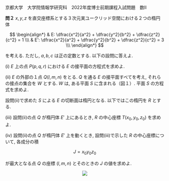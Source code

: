 京都大学　大学院情報学研究科　2022年度博士前期課程入試問題　数II

**問２** $x,y,z$ を直交座標系とする３次元実ユークリッド空間における２つの楕円体

$$
    \begin{align*}
        & E: \dfrac{x^2}{a^2} + \dfrac{y^2}{b^2} + \dfrac{z^2}{c^2} = 1 \\\
        & E': \dfrac{x^2}{a^2} + \dfrac{y^2}{b^2} + \dfrac{z^2}{c^2} = 3 \\\
    \end{align*}
$$

を考える. ただし, $a,b,c$ は正の定数とする. 以下の設問に答えよ.

(i) $E$ 上の点 $P(p,q,r)$ における $E$ の接平面の方程式を求めよ.

(ii) $E$ の外部の１点 $Q(l,m,n)$ をとる. $Q$ を通る $E$ の接平面すべてを考え, それらの接点の集合を $W$ とする. $W$ は, ある平面 $S$ に含まれる（図１）. 平面 $S$ の方程式を求めよ.

設問(ii)で求めた $S$ による $E$ の切断面は楕円となる. 以下ではこの楕円を $R$ とする.

(iii) 設問(ii)の点 $Q$ が楕円体 $E'$ 上にあるとき, $R$ の中心座標 $T(x_0, y_0, z_0)$ を求めよ.

(iv) 設問(ii)の点 $Q$ が楕円体 $E'$ 上を動くとき, 設問(iii)で示した $R$ の中心座標について, 各成分の積

$$
    J = x_0y_0z_0
$$

が最大となる点 $Q$ の座標 $(l,m,n)$ とそのときの $J$ の値を求めよ.

<p align="center">
    <img src="https://gcdnb.pbrd.co/images/4atywQ6tCKr9.png?o=1"/>
</p>
